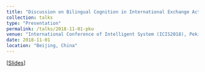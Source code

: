 ```yaml
---
title: "Discussion on Bilingual Cognition in International Exchange Activities"
collection: talks
type: "Presentation"
permalink: /talks/2018-11-01-pku
venue: "International Conference of Intelligent System (ICIS2018), Peking University"
date: 2018-11-01
location: "Beijing, China"
---
```


<!-- This is a description of your talk, which is a markdown files that can be all markdown-ified like any other post. Yay markdown! -->

\[[Slides](https://miradel51.github.io/files/icis2018_v1.0.pdf)\]  
